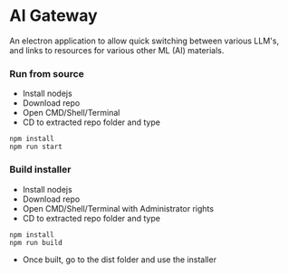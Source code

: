 # AI Gateway
An electron application to allow quick switching between various LLM's, and links to resources for various other ML (AI) materials.

### Run from source
- Install nodejs
- Download repo
- Open CMD/Shell/Terminal
- CD to extracted repo folder and type
```
npm install
npm run start
```

### Build installer
- Install nodejs
- Download repo
- Open CMD/Shell/Terminal with Administrator rights
- CD to extracted repo folder and type
```
npm install
npm run build
```
- Once built, go to the dist folder and use the installer